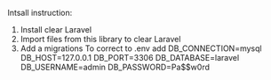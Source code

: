 Intsall instruction:
1) Install clear Laravel
2) Import files from this library to clear Laravel
3) Add a migrations
To correct to .env add 
DB_CONNECTION=mysql
DB_HOST=127.0.0.1
DB_PORT=3306
DB_DATABASE=laravel
DB_USERNAME=admin
DB_PASSWORD=Pa$$w0rd

